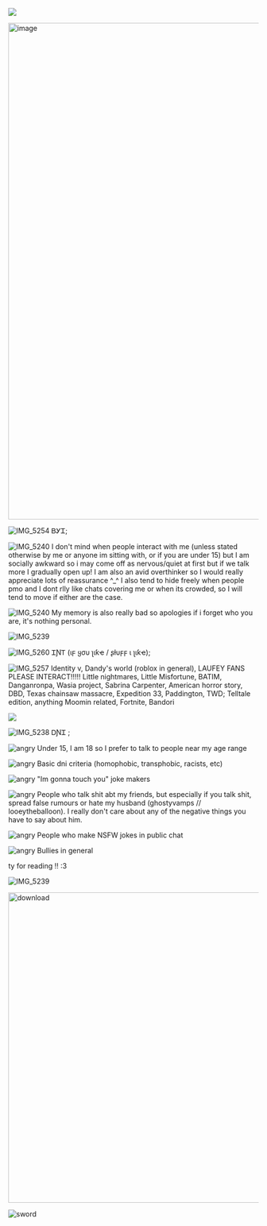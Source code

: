 ![](https://komarev.com/ghpvc/?username=noottheneut&style=plastic&color=8c0000&label=🌹)


<img width="1582" height="1000" alt="image" src="https://github.com/user-attachments/assets/c4deb609-e2c9-476e-8468-024c73febffb" />

![IMG_5254](https://github.com/user-attachments/assets/8e241b37-c1a3-4385-8fba-32eafcd50f77)
ᏴᎩᏆ;

                                                  
![IMG_5240](https://github.com/user-attachments/assets/23d601bd-47b2-4662-879e-b9712b8d3556)
I don't mind when people interact with me  (unless stated otherwise by me or anyone im sitting with, or if you are under 15) but I am socially awkward so i may come off as nervous/quiet at first but if we talk more I gradually open up! I am also an avid overthinker so I would really appreciate lots of reassurance ^_^ I also tend to hide freely when people pmo and I dont rlly like chats covering me or when its crowded, so I will tend to move if either are the case. 

![IMG_5240](https://github.com/user-attachments/assets/34830ea4-ee52-462c-a2be-a6dd7b8e9ed8)
 My memory is also really bad so apologies if i forget who you are, it's nothing personal.

![IMG_5239](https://github.com/user-attachments/assets/bced5a25-aecd-4652-ac09-656880a47f2c)


![IMG_5260](https://github.com/user-attachments/assets/23c5dfff-f523-48e0-9817-cca483015c40)
 ᏆƝᎢ (ιϝ ყσυ ʅιƙҽ / ʂƚυϝϝ ι ʅιƙҽ);


![IMG_5257](https://github.com/user-attachments/assets/1f247fcb-2241-4d14-a333-767d40509e0f)
 Identity v, Dandy's world (roblox in general), LAUFEY FANS PLEASE INTERACT!!!!! Little nightmares, Little Misfortune, BATIM, Danganronpa, Wasia project, Sabrina Carpenter, American horror story, DBD, Texas chainsaw massacre, Expedition 33, Paddington, TWD; Telltale edition, anything Moomin related, Fortnite,  Bandori

![](https://github.com/user-attachments/assets/2d1a9c68-acbe-40f3-8b2c-5696847a5062)


![IMG_5238](https://github.com/user-attachments/assets/05c0f67e-37dc-4c87-8b60-f0320c74e29b)
 ᎠƝᏆ ;




![angry](https://github.com/user-attachments/assets/a8e2e962-5ac4-4117-84fe-158b071874e7)
 Under 15, I am 18 so I prefer to talk to people near my age range


![angry](https://github.com/user-attachments/assets/a8e2e962-5ac4-4117-84fe-158b071874e7) Basic dni criteria (homophobic, transphobic, racists, etc)


![angry](https://github.com/user-attachments/assets/a8e2e962-5ac4-4117-84fe-158b071874e7) "Im gonna touch you" joke makers

![angry](https://github.com/user-attachments/assets/a8e2e962-5ac4-4117-84fe-158b071874e7) People who talk shit abt my friends, but especially if you talk shit, spread false rumours or hate my husband (ghostyvamps // looeytheballoon). I really don't care about any of the negative things you have to say about him.


![angry](https://github.com/user-attachments/assets/a8e2e962-5ac4-4117-84fe-158b071874e7) People who make NSFW jokes in public chat


![angry](https://github.com/user-attachments/assets/a8e2e962-5ac4-4117-84fe-158b071874e7) Bullies in general

ty for reading !! :3 


![IMG_5239](https://github.com/user-attachments/assets/bced5a25-aecd-4652-ac09-656880a47f2c)

<img width="625" height="625" alt="download" src="https://github.com/user-attachments/assets/3a9a2947-ce6e-488e-90e3-16917000588c" />

![sword](https://github.com/user-attachments/assets/7a1d4a79-168d-4455-bebe-2e9e10ab1b1d)





